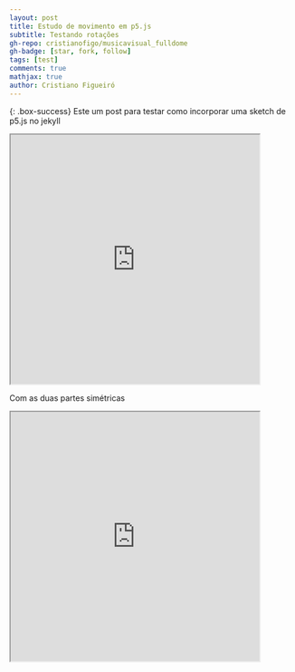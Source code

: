 ```yaml
---
layout: post
title: Estudo de movimento em p5.js
subtitle: Testando rotações
gh-repo: cristianofigo/musicavisual_fulldome
gh-badge: [star, fork, follow]
tags: [test]
comments: true
mathjax: true
author: Cristiano Figueiró
---
```

{: .box-success}
Este um post para testar como incorporar uma sketch de p5.js no jekyll

<iframe src="https://editor.p5js.org/cristianofigo/full/bY7pZ-d1M" width="440px" height= "440px"></iframe>


Com as duas partes simétricas


<iframe src="https://editor.p5js.org/cristianofigo/full/HsXwc-2GF" width="440px" height= "440px"></iframe>
